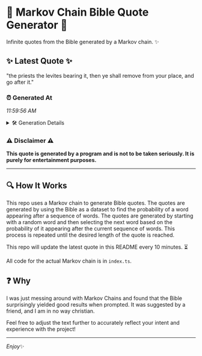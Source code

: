 # 📖 Markov Chain Bible Quote Generator 📖

Infinite quotes from the Bible generated by a Markov chain. ✨

## ✨ Latest Quote ✨
"the priests the levites bearing it, then ye shall remove from your place, and go after it."

### ⏰ Generated At
*11:59:56 AM*

<details>
    <summary>🛠️ Generation Details</summary>
    <p>
        <strong>🌱 Seed:</strong> the<br>
        <strong>🔄 Iterations:</strong> 16<br>
        <strong>📜 Context History:</strong><br>[ the ]: priests<br>[ the, priests ]: the<br>[ the, priests, the ]: levites<br>[ the, priests, the, levites ]: bearing<br>[ the, priests, the, levites, bearing ]: it,<br>[ the, priests, the, levites, bearing, it, ]: then<br>[ priests, the, levites, bearing, it,, then ]: ye<br>[ the, levites, bearing, it,, then, ye ]: shall<br>[ levites, bearing, it,, then, ye, shall ]: remove<br>[ bearing, it,, then, ye, shall, remove ]: from<br>[ it,, then, ye, shall, remove, from ]: your<br>[ then, ye, shall, remove, from, your ]: place,<br>[ ye, shall, remove, from, your, place, ]: and<br>[ shall, remove, from, your, place,, and ]: go<br>[ remove, from, your, place,, and, go ]: after<br>[ from, your, place,, and, go, after ]: it.<br>
    </p>
</details>

### ⚠️ Disclaimer ⚠️
**This quote is generated by a program and is not to be taken seriously. It is purely for entertainment purposes.**

---

## 🔍 How It Works

This repo uses a Markov chain to generate Bible quotes. The quotes are generated by using the Bible as a dataset to find the probability of a word appearing after a sequence of words. The quotes are generated by starting with a random word and then selecting the next word based on the probability of it appearing after the current sequence of words. This process is repeated until the desired length of the quote is reached.

This repo will update the latest quote in this README every 10 minutes. ⏳

All code for the actual Markov chain is in `index.ts`.

## ❓ Why

I was just messing around with Markov Chains and found that the Bible surprisingly yielded good results when prompted. 
It was suggested by a friend, and I am in no way christian.

Feel free to adjust the text further to accurately reflect your intent and experience with the project!

---

*Enjoy*✨
